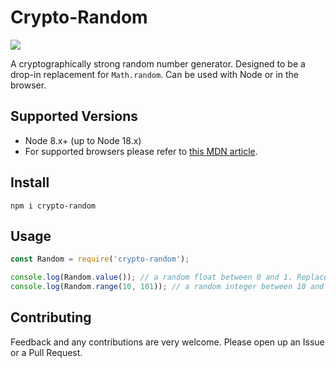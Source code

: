 # Crypto-Random

![](https://travis-ci.org/SkepticalHippo/crypto-random.svg?branch=master)

A cryptographically strong random number generator. Designed to be a drop-in replacement for `Math.random`. Can be used with Node or in the browser.

## Supported Versions

* Node 8.x+ (up to Node 18.x)
* For supported browsers please refer to [this MDN article](https://developer.mozilla.org/en-US/docs/Web/API/RandomSource/getRandomValues).

## Install

`npm i crypto-random`

## Usage

```js
const Random = require('crypto-random');

console.log(Random.value()); // a random float between 0 and 1. Replacement function for Math.random.
console.log(Random.range(10, 101)); // a random integer between 10 and 101.
```

## Contributing

Feedback and any contributions are very welcome. Please open up an Issue or a Pull Request.
